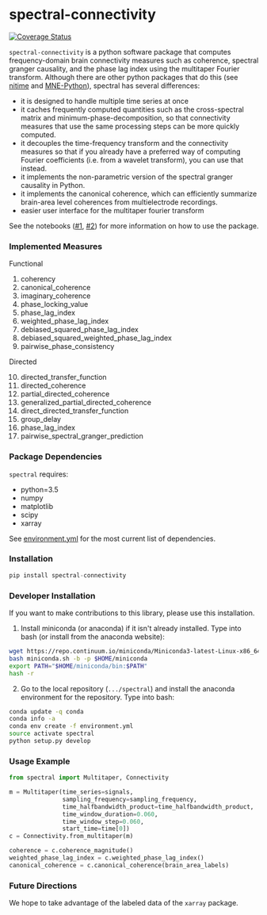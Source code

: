 # spectral-connectivity
[![Coverage Status](https://coveralls.io/repos/github/UriEdenLab/spectral/badge.svg?branch=master)](https://coveralls.io/github/UriEdenLab/spectral?branch=master)

`spectral-connectivity` is a python software package that computes frequency-domain brain connectivity measures such as coherence, spectral granger causality, and the phase lag index using the multitaper Fourier transform. Although there are other python packages that do this (see [nitime](https://github.com/nipy/nitime) and [MNE-Python](https://github.com/mne-tools/mne-python)), spectral has several differences:

+ it is designed to handle multiple time series at once
+ it caches frequently computed quantities such as the cross-spectral matrix and minimum-phase-decomposition, so that connectivity measures that use the same processing steps can be more quickly computed.
+ it decouples the time-frequency transform and the connectivity measures so that if you already have a preferred way of computing Fourier coefficients (i.e. from a wavelet transform), you can use that instead.
+ it implements the non-parametric version of the spectral granger causality in Python.
+ it implements the canonical coherence, which can
efficiently summarize brain-area level coherences from multielectrode recordings.
+ easier user interface for the multitaper fourier transform

See the notebooks ([\#1](examples/Tutorial_On_Simulated_Examples.ipynb), [\#2](examples/Tutorial_Using_Paper_Examples.ipynb)) for more information on how to use the package.

### Implemented Measures ###
Functional
1. coherency
2. canonical_coherence
3. imaginary_coherence
4. phase_locking_value
5. phase_lag_index
6. weighted_phase_lag_index
7. debiased_squared_phase_lag_index
8. debiased_squared_weighted_phase_lag_index
9. pairwise_phase_consistency

Directed

10. directed_transfer_function
11. directed_coherence
12. partial_directed_coherence
13. generalized_partial_directed_coherence
14. direct_directed_transfer_function
15. group_delay
16. phase_lag_index
17. pairwise_spectral_granger_prediction

### Package Dependencies ###
`spectral` requires:
- python=3.5
- numpy
- matplotlib
- scipy
- xarray

See [environment.yml](environment.yml) for the most current list of dependencies.

### Installation ###
```python
pip install spectral-connectivity
```

### Developer Installation ###
If you want to make contributions to this library, please use this installation.

1. Install miniconda (or anaconda) if it isn't already installed. Type into bash (or install from the anaconda website):
```bash
wget https://repo.continuum.io/miniconda/Miniconda3-latest-Linux-x86_64.sh -O miniconda.sh;
bash miniconda.sh -b -p $HOME/miniconda
export PATH="$HOME/miniconda/bin:$PATH"
hash -r
```

2. Go to the local repository (`.../spectral`) and install the anaconda environment for the repository. Type into bash:
```bash
conda update -q conda
conda info -a
conda env create -f environment.yml
source activate spectral
python setup.py develop
```

### Usage Example ###
```python
from spectral import Multitaper, Connectivity

m = Multitaper(time_series=signals,
               sampling_frequency=sampling_frequency,
               time_halfbandwidth_product=time_halfbandwidth_product,
               time_window_duration=0.060,
               time_window_step=0.060,
               start_time=time[0])
c = Connectivity.from_multitaper(m)

coherence = c.coherence_magnitude()
weighted_phase_lag_index = c.weighted_phase_lag_index()
canonical_coherence = c.canonical_coherence(brain_area_labels)
```

### Future Directions ###

We hope to take advantage of the labeled data of the `xarray` package.

